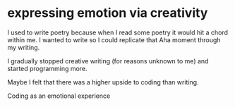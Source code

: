 # expressing emotion via creativity

I used to write poetry because when I read some poetry it would hit a chord within me. I wanted to write so I could replicate that Aha moment through my writing.

I gradually stopped creative writing (for reasons unknown to me) and started programming more.

Maybe I felt that there was a higher upside to coding than writing.

Coding as an emotional experience
